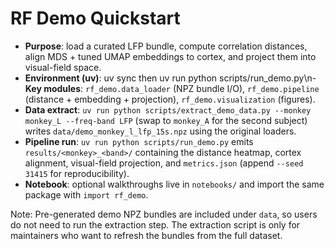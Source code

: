 # RF Demo Quickstart

- **Purpose**: load a curated LFP bundle, compute correlation distances, align MDS + tuned UMAP embeddings to cortex, and project them into visual-field space.
- **Environment (uv)**: uv sync then uv run python scripts/run_demo.py\n- **Key modules**: `rf_demo.data_loader` (NPZ bundle I/O), `rf_demo.pipeline` (distance + embedding + projection), `rf_demo.visualization` (figures).
- **Data extract**: `uv run python scripts/extract_demo_data.py --monkey monkey_L --freq-band LFP` (swap to `monkey_A` for the second subject) writes `data/demo_monkey_l_lfp_15s.npz` using the original loaders.
- **Pipeline run**: `uv run python scripts/run_demo.py` emits `results/<monkey>_<band>/` containing the distance heatmap, cortex alignment, visual-field projection, and `metrics.json` (append `--seed 31415` for reproducibility).
- **Notebook**: optional walkthroughs live in `notebooks/` and import the same package with `import rf_demo`.

Note: Pre-generated demo NPZ bundles are included under `data`, so users do not need to run the extraction step. The extraction script is only for maintainers who want to refresh the bundles from the full dataset.

